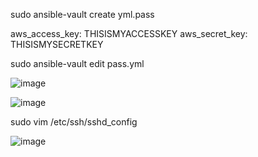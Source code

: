 sudo ansible-vault create yml.pass

aws_access_key: THISISMYACCESSKEY
aws_secret_key: THISISMYSECRETKEY

sudo ansible-vault edit pass.yml

![image](https://user-images.githubusercontent.com/14828358/148537186-165e9469-e76a-4c8b-9f3d-c8f26fdacfe8.png)


![image](https://user-images.githubusercontent.com/14828358/148537626-394d8b12-d129-46a0-b45f-759b8719cf28.png)


sudo vim /etc/ssh/sshd_config

![image](https://user-images.githubusercontent.com/14828358/148538877-9aef5f86-ce23-4253-aa60-50ca1eabfc48.png)
